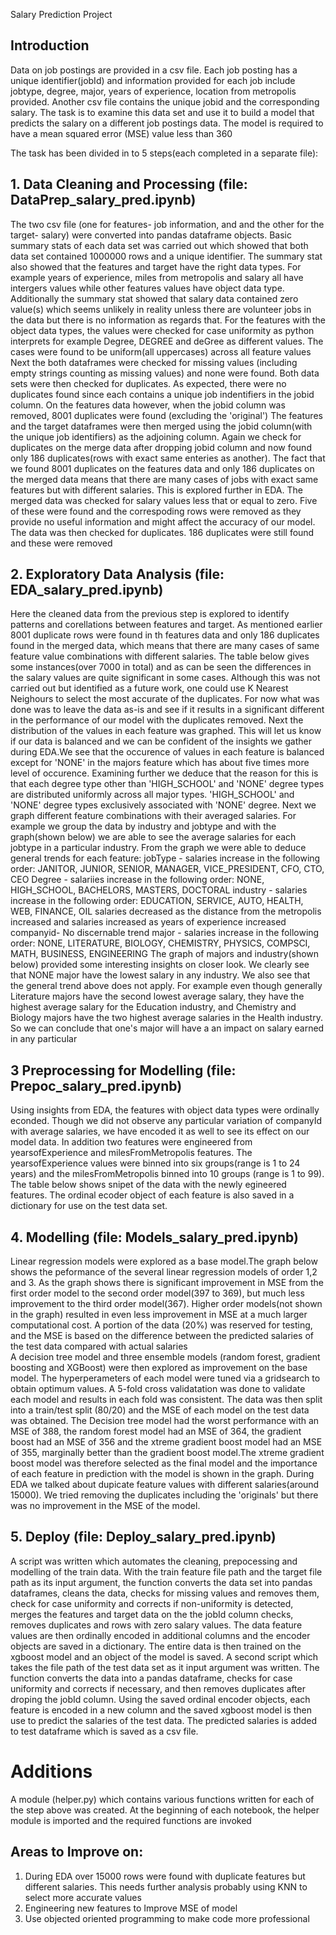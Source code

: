 Salary Prediction Project

## Introduction
Data on job postings are provided in a csv file. Each job posting has a unique identifier(jobId) and information provided for each job include jobtype, degree, major, years of experience, location from metropolis provided. Another csv file contains the unique jobid and the corresponding salary. The task is to examine this data set and use it to build a model that predicts the salary on a different job postings data. The model is required to have a mean squared error (MSE) value less than 360 

The task has been divided in to 5 steps(each completed in a separate file):

## 1. Data Cleaning and Processing (file: DataPrep_salary_pred.ipynb) 
The  two csv file (one for features- job information, and and the other for the target- salary) were converted into pandas dataframe objects. Basic summary stats of each data set was carried out which showed  that both data set contained 1000000 rows and a unique identifier. The summary stat also showed that the features and target have the right data types. For example years of experience, miles from metropolis and salary  all have intergers values while other features values have object data type. Additionally the summary stat showed that salary data contained zero value(s) which seems unlikely in reality unless there are volunteer jobs in the data but there is no information as regards that.
For the features with the object data types, the values were checked for case uniformity as python interprets for example Degree, DEGREE and deGree as different values. The cases were found to be uniform(all uppercases) across all feature values 
Next the both dataframes were checked for missing values (including empty strings counting as missing values) and none were found. 
Both data sets were then checked for duplicates. As expected, there were no duplicates found since each contains a unique job indentifiers in the jobid column. On the features data however, when the jobid column was removed, 8001 duplicates were found (excluding the 'original')
The features and the target dataframes were then merged using the jobid column(with the unique job identifiers) as the adjoining column. Again we check for duplicates on the merge data after dropping jobid column and now found only 186 duplicates(rows with exact same enteries as another). The fact that we found 8001 duplicates on the features data and only 186 duplicates on the merged data means that there are many cases of jobs with exact same features but with different salaries. This is explored further in EDA.
 The merged data was checked for salary values less that or equal to zero. Five of these were found and the correspoding rows were removed as they provide no useful information and might affect the accuracy of our model. The data was then checked for duplicates. 186 duplicates were still found and these were removed
 
## 2. Exploratory Data Analysis (file: EDA_salary_pred.ipynb) 
Here the cleaned data from the previous step is explored to identify patterns and corellations between features and target. As mentioned earlier 8001 duplicate rows were found in th features data and only 186 duplicates found in the merged data, which means that there are many cases of same feature value combinations with different salaries. The table below gives some instances(over 7000 in total) and as can be seen the differences in the salary values are quite significant in some cases. Although this was not carried out but identified as a future work, one could use K Nearest Neighours to select the most accurate of the duplicates. For now what was done was to leave the data as-is and see if it results in a significant different in the performance of our model with the duplicates removed.
Next the distribution of the values in each feature was graphed. This will let us know if our data is balanced and we can be confident of the insights we gather during EDA.We see that the occurence of values in each feature is balanced except for 'NONE' in the majors feature which has about five times more level of occurence. Examining further we deduce that the reason for this is that each degree type other than 'HIGH_SCHOOL' and 'NONE' degree types are distributed uniformly across all major types. 'HIGH_SCHOOL' and 'NONE' degree types exclusively associated with 'NONE' degree.
Next we graph different feature combinations with their averaged salaries. For example we group the data by industry and jobtype and with the graph(shown below) we are able to see the average salaries for each jobtype in a particular industry. From the graph we were able to deduce general trends for each feature:
jobType - salaries increase in the following order: JANITOR, JUNIOR, SENIOR, MANAGER, VICE_PRESIDENT, CFO, CTO, CEO
Degree - salariies increase in the following order: NONE, HIGH_SCHOOL, BACHELORS, MASTERS, DOCTORAL
industry - salaries increase in the following order: EDUCATION, SERVICE, AUTO, HEALTH, WEB, FINANCE, OIL
salaries decreased as the distance from the metropolis increased and salaries increased as years of experience increased
companyid- No discernable trend
major - salaries increase in the following order: NONE, LITERATURE, BIOLOGY, CHEMISTRY, PHYSICS, COMPSCI, MATH, BUSINESS, ENGINEERING 
The graph of majors and industry(shown below) provided some interesting insights on closer look. We clearly see that NONE major have the lowest salary in any industry. We also see that the general trend above does not apply. For example even though generally Literature majors have the second lowest average salary, they have the highest average salary for the Education industry, and Chemistry and Biology majors have the two highest average salaries in the Health industry. So we can conclude that one's major will have a an impact on salary earned in any particular

## 3 Preprocessing for Modelling (file: Prepoc_salary_pred.ipynb) 
Using insights from EDA, the features with object data types were ordinally econded. Though we did not observe any particular variation of companyId with average salaries, we have encoded it as well to see its effect on our model data. In addition two features were engineered from yearsofExperience and milesFromMetropolis features. The yearsofExperience values were binned into six groups(range is 1 to 24 years) and the milesFromMetropolis binned into 10 groups (range is 1 to 99). The table below shows snipet of the data with the newly egineered features. The ordinal ecoder object of each feature is also saved in a dictionary for use on the test data set.


## 4. Modelling (file: Models_salary_pred.ipynb) 
Linear regression models were explored as a base model.The graph below shows the peformance of the several linear regression models of order 1,2 and 3. As the graph shows there is significant improvement in MSE from the first order model to the second order model(397 to 369), but much less improvement to the third order model(367). Higher order models(not shown in the graph) resulted in even less improvement in MSE at a much larger computational cost. A portion of the data (20%) was reserved for testing, and the MSE is based on the difference between the predicted salaries of the test data compared with actual salaries     
A decision tree model and three ensemble models (random forest, gradient boosting and XGBoost) were then explored as improvement on the base model. The hyperperameters of each model were tuned via a gridsearch to obtain optimum values. A 5-fold cross validatation was done to validate each model and results in each fold  was consistent. The data was then split into a train/test split (80/20) and the MSE of each model on the test data was obtained. The Decision tree model had the worst performance with an MSE of 388, the random forest model had an MSE of 364, the gradient boost had an MSE of 356 and the xtreme gradient boost model had an MSE of 355,  marginally better than the gradient boost model.The xtreme gradient boost model was therefore selected as the final model and the importance of each feature in prediction with the model is shown in the graph. 
During EDA we talked about dupicate feature values with different salaries(around 15000). We tried removing the duplicates including the 'originals' but there was no improvement in the MSE of the model. 


## 5. Deploy (file: Deploy_salary_pred.ipynb)
A script was written which automates the cleaning, prepocessing and modelling of the train data. With the train feature file path and the target file path as its input argument, the function converts the data set into pandas dataframes, cleans the data, checks for missing values and removes them, check for case uniformity and corrects if non-uniformity is detected, merges the features and target data on the the jobId column  checks, removes duplicates and rows with zero salary values. The data feature values are then ordinally encoded in additional columns and the encoder objects are saved in a dictionary. The entire data is then trained on the xgboost model and an object of the model is saved.
A second script which takes the file path of the test data set as it input argument was written. The function converts the data into a pandas dataframe, checks for case uniformity and corrects if necessary, and then removes duplicates after droping the jobId column. Using the saved ordinal encoder objects, each feature is encoded in a new column and the saved xgboost model is then use to predict the salaries of the test data. The predicted salaries is added to test dataframe which is saved as a csv file.


# Additions
A module (helper.py) which contains various functions written for each of the step above was created. At the beginning of each notebook, the helper module is imported and the required functions are invoked

## Areas to Improve on:
1. During EDA over 15000 rows were found with duplicate features but different salaries. This needs further analysis probably using KNN to select more accurate values
2. Engineering new features to Improve  MSE of model
3. Use objected oriented programming to make code more professional
